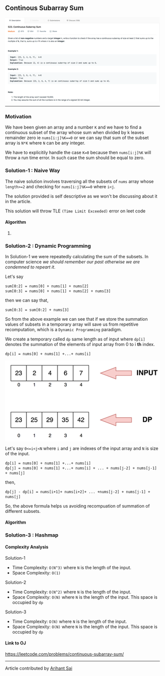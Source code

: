 ## Continous Subarray Sum

<p>
<img align="center" alt="Question Screenshot" src="./../Images/Continuous-Subarray-Sum/question.png">
</p>

---

###  Motivation
We have been given an array and a number `K` and we have to find a continuous subset of the array whose sum when divided by k leaves remainder zero ie `nums[i:j]%K==0` or we can say that sum of the subset array is `N*K` where `N` can be any integer.   

We have to explicitily handle the case `K=0` because then `nums[i:j]%K` will throw a run time error. In such case the sum should be equal to zero.


### Solution-1 : Naive Way

The naive solution involves traversing all the subsets of `nums` array whose `length>=2` and checking for `nums[i:j]%K==0` where `i<j`. 

The solution provided is self descriptive as we won't be discussing about it in the article.

This solution will throw TLE `(Time Limit Exceeded)` error on leet code

#### Algorithm
1. 

### Solution-2 : Dynamic Programming
In Solution-1 we were repeatedly calculating the sum of the subsets. In computer science *we should remember our past otherwise we are condemned to repeart it*. 

Let's say 

```
sum[0:2] = nums[0] + nums[1] + nums[2]
sum[0:3] = nums[0] + nums[1] + nums[2] + nums[3]
```
then we can say that,

```
sum[0:3] = sum[0:2] + nums[3]
```

So from the above example we can see that if we store the summation values of subsets in a temporary array will save us from repetitive recomputation, which is a `Dynamic Programming` paradigm. 


We create a temporary called `dp` same length as of input where `dp[i]` denotes the summation of the elements of input array from 0 to i <b>th</b> index.

```
dp[i] = nums[0] + nums[1] +...+ nums[i]

```

<p>
<img align="center" alt="dp" src="./../Images/Continuous-Subarray-Sum/dp-creation.png">
</p>

Let's say `0<=i<j<N` where `i` and `j` are indexes of the input array and `N` is size of the input.

```
dp[i] = nums[0] + nums[1] +...+ nums[i]
dp[j] = nums[0] + nums[1] +...+ nums[i] + ... + nums[j-2] + nums[j-1] + nums[j]

```
then,

```
dp[j] - dp[i] = nums[i+1]+ nums[i+2]+ ... +nums[j-2] + nums[j-1] + nums[j]

```

So, the above formula helps us avoiding recompuation of summation of different subsets. 

#### Algorithm

### Solution-3 : Hashmap









#### Complexity Analysis

Solution-1

* Time Complexity: `O(N^3)` where `N` is the length of the input.
* Space Complexity: `O(1)`

Solution-2

* Time Complexity: `O(N^2)` where `N` is the length of the input.
* Space Complexity: `O(N)` where `N` is the length of the input. This space is occupied by `dp`

Solution-3

* Time Complexity: `O(N)` where `N` is the length of the input.
* Space Complexity: `O(N)` where `N` is the length of the input. This space is occupied by `dp`

#### Link to OJ
https://leetcode.com/problems/continuous-subarray-sum/

---
Article contributed by [Arihant Sai](https://github.com/Arihant1467)

